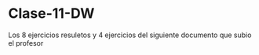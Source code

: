 # Clase-11-DW
Los 8 ejercicios resuletos y 4 ejercicios del siguiente documento que subio el profesor
